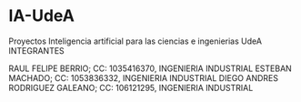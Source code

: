 # IA-UdeA
Proyectos Inteligencia artificial para las ciencias e ingenierias UdeA
INTEGRANTES

RAUL FELIPE BERRIO; CC: 1035416370, INGENIERIA INDUSTRIAL
ESTEBAN MACHADO; CC: 1053836332, INGENIERIA INDUSTRIAL
DIEGO ANDRES RODRIGUEZ GALEANO; CC: 106121295, INGENIERIA INDUSTRIAL
